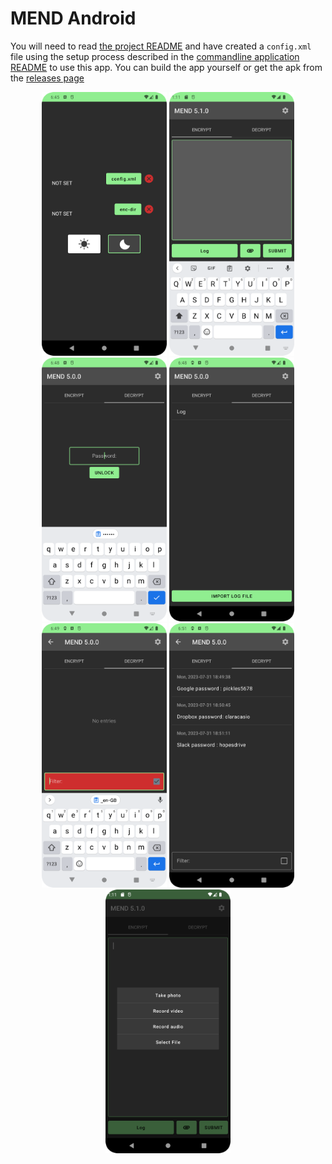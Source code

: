 # MEND Android
You will need to read [the project README](../README.md) and have created a `config.xml` file using the setup process described in the [commandline application README](../desktop-mend/README.md) to use this app. You can build the app yourself or get the apk from the [releases page](https://github.com/SamAmco/MEND4/releases)
 
<p align="center">
	<img src="./screenshots/1.png" width="200px" />
	<img src="./screenshots/2.png" width="200px" />
	<img src="./screenshots/3.png" width="200px" />
	<img src="./screenshots/4.png" width="200px" />
	<img src="./screenshots/5.png" width="200px" />
	<img src="./screenshots/6.png" width="200px" />
	<img src="./screenshots/7.png" width="200px" />
</p>
